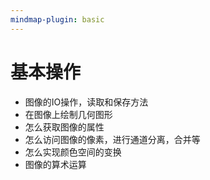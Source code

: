 ```yaml
---
mindmap-plugin: basic
---
```

# 基本操作
- 图像的IO操作，读取和保存方法
- 在图像上绘制几何图形
- 怎么获取图像的属性
- 怎么访问图像的像素，进行通道分离，合并等
- 怎么实现颜色空间的变换
- 图像的算术运算